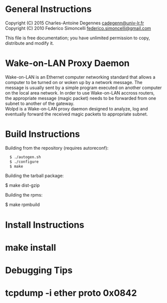 General Instructions
====================

Copyright (C) 2015 Charles-Antoine Degennes <cadegenn@univ-lr.fr>
Copyright (C) 2010 Federico Simoncelli <federico.simoncelli@gmail.com>

This file is free documentation; you have unlimited permission to copy,
distribute and modify it.

Wake-on-LAN Proxy Daemon
========================

Wake-on-LAN is an Ethernet computer networking standard that allows a computer
to be turned on or woken up by a network message. The message is usually sent
by a simple program executed on another computer on the local area network.
In order to use Wake-on-LAN accross routers, the appropriate message (magic
packet) needs to be forwarded from one subnet to another of the gateway.  
Wolpd is a Wake-on-LAN proxy daemon designed to analyze, log and eventually
forward the received magic packets to appropriate subnet.

Build Instructions
==================

Building from the repository (requires autoreconf):

```sh
  $ ./autogen.sh
  $ ./configure
  $ make
```

Building the tarball package:

  $ make dist-gzip

Building the rpms:

  $ make rpmbuild

Install Instructions
====================

  # make install

Debugging Tips
==============

  # tcpdump -i <interface> ether proto 0x0842

